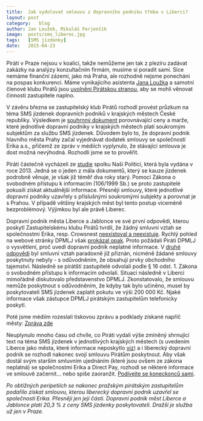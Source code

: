 ```yaml
---
title:	Jak vydolovat smlouvu z dopravního podniku třeba v Liberci?
layout:	post
category:	blog
author:	Jan Loužek, Mikuláš Ferjenčík
image:	posts/sms_liberec.jpg
tags:	[SMS jízdenky]
date:	2015-04-23
---
```


Piráti v Praze nejsou v koalici, takže nemůžeme jen tak z plezíru zadávat zakázky na analýzy konzultačním firmám, musíme si poradit sami. Sice nemáme finanční zázemí, jako má Praha, ale rozhodně nejsme ponecháni na pospas konkurenci. Máme vynikajícího asistenta [Jana Loužka](http://praha.pirati.cz/tym-posili-louzek.html) a samotní členové klubu Pirátů jsou [uvolněni Pirátskou stranou](http://praha.pirati.cz/zastupitele-piratu-pracuji-naplno.html), aby se mohli věnovat činnosti zastupitele naplno. 

V závěru března se zastupitelský klub Pirátů rozhodl provést průzkum na téma SMS jízdenek dopravních podniků v krajských městech České republiky. Výsledkem je [souhrnný dokument](https://github.com/pirati-cz/webpraha/blob/gh-pages/assets/static/sms-jizdenky/analyza_marze.pdf) porovnávající ceny a marže, které jednotlivé dopravní podniky v krajských městech platí soukromým subjektům za službu SMS jízdenek. Důvodem bylo to, že dopravní podnik hlavního města Prahy začal vyjednávat dodatek smlouvy se společností Erika a.s., přičemž ze zpráv v médiích vyplynulo, že stávající smlouva je dost možná nevýhodná. Rozhodli jsme se to prověřit. 

Piráti částečně vycházeli ze [studie](http://www.nasipolitici.cz/cs/kauzy/detail/99-kauza-sms-jizdenek-pokracuje/download/32-nasi-politici-o-s-analyza-zakazek-na-sluzbu-sms-jizdenkek-v-regionech-ceske-republiky-pdf) spolku Naši Politici, která byla vydána v roce 2013. Jedná se o jeden z mála dokumentů, který se kauze jízdenek podrobně věnuje, je však již téměř dva roky starý. Pomocí Zákona o svobodném přístupu k informacím (106/1999 Sb.) se proto zastupitelé pokusili získat aktuálnější informace. Přesněji smlouvy, které jednotlivé dopravní podniky uzavřely s příslušnými soukromými subjekty a porovnat je s Prahou. V případě většiny krajských měst byl tento postup víceméně bezproblémový. Výjimkou byl ale právě Liberec.

Dopravní podnik města Liberce a Jablonce ve své první odpovědi, kterou poskytl Zastupitelskému klubu Pirátů tvrdil, že žádný smluvní vztah se společnostmi Erika, resp. Crowsnest [neexistoval a neexistuje](https://github.com/pirati-cz/KlubPraha/blob/master/spisy/2015/21-sms-jizdenky-liberec-jablonec/prvni_odpoved/odpoved_1.pdf). Rychlý pohled na webové stránky DPMLJ však [prokázal opak](http://www.dpmlj.cz/mhd-liberec/informace/sms-jizdenka). Proto požádali Piráti DPMLJ o vysvětlení, proč uvedl dopravní podnik neplatné informace. V [druhé odpovědi](https://github.com/pirati-cz/KlubPraha/blob/master/spisy/2015/21-sms-jizdenky-liberec-jablonec/druha_odpoved/20150408-1000_-_%C4%8Cesk%C3%A1_pir%C3%A1tsk%C3%A1_strana_-p.Lou%C5%BEek_Jan.pdf) byl smluvní vztah paradoxně již přiznán, nicméně žádané smlouvy poskytnuty nebyly - s odůvodněním, že obsahují prvky obchodního tajemství. Následně se pirátští zastupitelé odvolali podle § 16 odst. 1. Zákona o svobodném přístupu k informacím odvolali. Situaci následně v Liberci mimořádně diskutovalo  představenstvo DPMLJ. Zkonstatovalo, že smlouvu nemůže poskytnout s odůvodněním, že kdyby tak bylo učiněno, musel by poskytovateli SMS jízdenek zaplatit pokutu ve výši 200 000 Kč. Njaké informace však zástupce DPMLJ pirátským zastupitelům telefonicky poskytl. 

Poté jsme médiím rozeslali tiskovou zprávu a podklady získané napříč městy: [Zpráva zde](http://praha.pirati.cz/sms-jizdenky.html)

Neuplynulo mnoho času od chvíle, co Piráti vydali výše zmíněný shrnující text na téma SMS jízdenek v jednotlivých krajských městech (s uvedením Liberce jako města, které informace neposkytlo [viz](http://zpravy.aktualne.cz/regiony/praha/pirati-sms-listky-jsou-drahe-praha-trati-40-milionu-rocne/r~9ff050a4e9aa11e48da50025900fea04/)) a i liberecký dopravní podnik se rozhodl nakonec svojí smlouvu Pirátům poskytnout. Aby však dostál svým starším smluvním ujednáním (které jsou ovšem ze zákona neplatná) se společnostmi Erika a Direct Pay, rozhodl se některé informace ve smlouvě začernit... nebo spíše zaoranžit. [Podívejte se koneckonců sami](https://github.com/pirati-cz/KlubPraha/tree/master/spisy/2015/21-sms-jizdenky-liberec-jablonec/poskytnute-smlouvy). 

*Po obtížných peripetiích se nakonec pražským pirátským zastupitelům podařilo získat smlouvu, kterou liberecký dopravní podnik uzavřel se společností Erika. Přesněji jen její části. Dopravní podnik měst Liberce a Jablonce platí 20,3 % z ceny SMS jízdenky poskytovateli. Dražší je služba už jen v Praze.*



